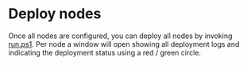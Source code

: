 # Deploy nodes

Once all nodes are configured, you can deploy all nodes by invoking [run.ps1](../run.ps1). Per node a window will open showing all deployment logs and indicating the deployment status using a red / green circle.